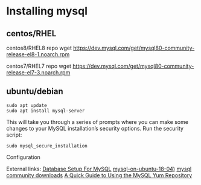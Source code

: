
# Installing mysql

## centos/RHEL

centos8/RHEL8 repo
wget https://dev.mysql.com/get/mysql80-community-release-el8-1.noarch.rpm


centos7/RHEL7 repo
wget https://dev.mysql.com/get/mysql80-community-release-el7-3.noarch.rpm





## ubuntu/debian
```
sudo apt update
sudo apt install mysql-server

```

This will take you through a series of prompts where you can make some changes to 
your MySQL installation’s security options.
Run the security script:
```
sudo mysql_secure_installation
```





Configuration


External links:
[Database Setup For MySQL](https://confluence.atlassian.com/doc/database-setup-for-mysql-128747.html)
[mysql-on-ubuntu-18-04)](https://www.digitalocean.com/community/tutorials/how-to-install-mysql-on-ubuntu-18-04)
[mysql community downloads](https://dev.mysql.com/downloads/repo/yum/)
[A Quick Guide to Using the MySQL Yum Repository](https://dev.mysql.com/doc/mysql-yum-repo-quick-guide/en/)
